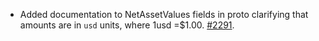 * Added documentation to NetAssetValues fields in proto clarifying that amounts are in `usd` units, where 1usd =$1.00. [#2291](https://github.com/provenance-io/provenance/issues/2291).
